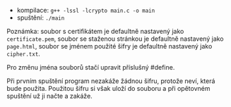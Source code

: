 - kompilace: `g++ -lssl -lcrypto main.c -o main`
- spuštění: `./main`

Poznámka: soubor s certifikátem je defaultně nastavený jako `certificate.pem`,
soubor se staženou stránkou je defaultně nastavený jako `page.html`,
soubor se jménem použité šifry je defaultně nastavený jako `cipher.txt`.

Pro změnu jména souborů stačí upravit příslušný #define.

Při prvním spuštění program nezakáže žádnou šifru, protože neví, která bude použita.
Použitou šifru si však uloží do souboru a při opětovném spuštění už ji načte a zakáže.


